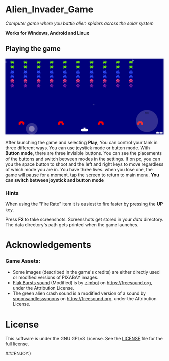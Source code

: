 # Alien_Invader_Game


*Computer game where you battle alien spiders across the solar system*

**Works for Windows, Android and Linux**


## Playing the game

 ![Gameplay Screenshot](https://github.com/itzshoaibmalik/Alien_Invader_Game/blob/main/Alien%20Invader/Annotation%202021-07-11%20190512.png  "Gameplay Screenshot")

After launching the game and selecting **Play**, You can control your tank in three different ways. You can use joystick mode or button mode. With **Button mode**, there are three invisible buttons. You can see the placements of the buttons and switch between modes in the settings. If on pc, you can you the space button to shoot and the left and right keys to move regardless of which mode you are in. You have three lives. when you lose one, the game will pause for a moment. tap the screen to return to main menu.
**You can switch between joystick and button mode**

### Hints

When using the "Fire Rate" item it is easiest to fire faster
by pressing the **UP** key.

Press **F2** to take screenshots. Screenshots get stored in your *data* directory. The data directory's path gets printed
when the game launches.

# Acknowledgements

### Game Assets:

* Some images (described in the game's credits) are either directly used or modified versions of PIXABAY images.
* [Flak Bursts sound](https://freesound.org/people/zimbot/sounds/209984/) (Modified) is by [zimbot](https://freesound.org/people/zimbot/) on https://freesound.org, under the Attribution License.
* The green alien crash sound is a modified version of a sound by [spoonsandlessspoons](https://freesound.org/people/spoonsandlessspoons/) on https://freesound.org, under the Attribution License.


# License
This software is under the GNU GPLv3 License. See the [LICENSE](https://github.com/nachomonkey/Interplanetary-Invaders/blob/master/LICENSE) file for the full license.

###ENJOY:)

